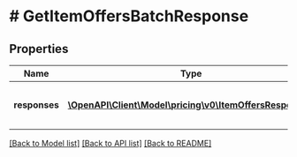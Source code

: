 # # GetItemOffersBatchResponse

## Properties

Name | Type | Description | Notes
------------ | ------------- | ------------- | -------------
**responses** | [**\OpenAPI\Client\Model\pricing\v0\ItemOffersResponse[]**](ItemOffersResponse.md) | A list of &#x60;getItemOffers&#x60; batched responses. | [optional]

[[Back to Model list]](../../README.md#models) [[Back to API list]](../../README.md#endpoints) [[Back to README]](../../README.md)
